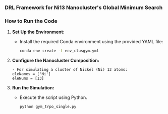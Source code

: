 
### DRL Framework for Ni13 Nanocluster's Global Minimum Search 


### How to Run the Code

1. **Set Up the Environment:**
   - Install the required Conda environment using the provided YAML file:
     ```bash
     conda env create -f env_clusgym.yml
     ```

2. **Configure the Nanocluster Composition:**
     ```
   - For simulating a cluster of Nickel (Ni) 13 atoms:
     eleNames = ['Ni']
     eleNums = [13]
     ```

3. **Run the Simulation:**
   - Execute the script using Python.
     ```bash
     python gym_trpo_single.py   
     ```

